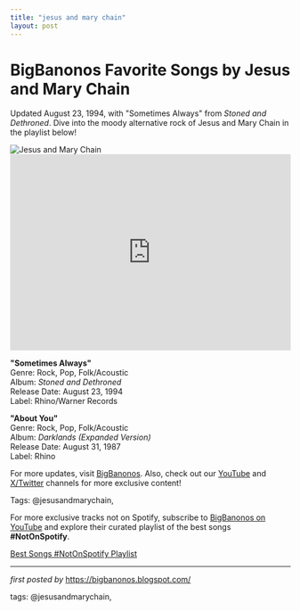 ```yaml
---
title: "jesus and mary chain"
layout: post
---
```

<!-- Title of the Post -->
<h1 >BigBanonos Favorite Songs by Jesus and Mary Chain</h1> <!-- Introductory Text -->
<p >Updated August 23, 1994, with "Sometimes Always" from <em>Stoned and Dethroned</em>. Dive into the moody alternative rock of Jesus and Mary Chain in the playlist below!</p> <!-- Featured Image -->
<div > <img src="https://m.media-amazon.com/images/M/MV5BNjM4N2I2YjctNmFiOS00MmJkLTlmMjItZWMyMWEwNmZmNjAyXkEyXkFqcGc@._V1_.jpg" alt="Jesus and Mary Chain" />
</div> <!-- Spotify Embed -->
<div > <iframe src="https://open.spotify.com/embed/playlist/0da7u4idpwBQGDHxzYMcCQ?utm_source=generator" width="100%" height="352" frameborder="0" allowfullscreen="" allow="autoplay; clipboard-write; encrypted-media; fullscreen; picture-in-picture" loading="lazy"></iframe>
</div> <!-- Song Information -->
<div > <p><strong>"Sometimes Always"</strong><br> Genre: Rock, Pop, Folk/Acoustic<br> Album: <em>Stoned and Dethroned</em><br> Release Date: August 23, 1994<br> Label: Rhino/Warner Records</p> <p><strong>"About You"</strong><br> Genre: Rock, Pop, Folk/Acoustic<br> Album: <em>Darklands (Expanded Version)</em><br> Release Date: August 31, 1987<br> Label: Rhino</p>
</div> <!-- Footer Links -->
<div > <p>For more updates, visit <a href="https://bigbanonos.blogspot.com/" target="_blank">BigBanonos</a>. Also, check out our <a href="https://www.youtube.com/@BigBanonos" target="_blank">YouTube</a> and <a href="https://x.com/bigbanonos" target="_blank">X/Twitter</a> channels for more exclusive content!</p>
</div> <!-- Tags -->
<p >Tags: @jesusandmarychain,</p>


<!--Subscribe and Playlist Links-->
<div>
    <p>For more exclusive tracks not on Spotify, subscribe to <a href="https://www.youtube.com/@BigBanonos" target="_blank">BigBanonos on YouTube</a> and explore their curated playlist of the best songs <strong>#NotOnSpotify</strong>.</p>
    <p><a href="https://www.youtube.com/playlist?list=PLtuNtuTatqI0kFahUCbtbfenC_ET5O_tr" target="_blank">Best Songs #NotOnSpotify Playlist<br /></a></p></div>

<hr />

<p><em>first posted by</em> <a href="https://bigbanonos.blogspot.com/" rel="noopener" target="_new">https://bigbanonos.blogspot.com/</a></p>

<p>tags: @jesusandmarychain,</p>

